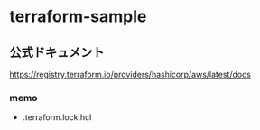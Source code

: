 # terraform-sample

## 公式ドキュメント
https://registry.terraform.io/providers/hashicorp/aws/latest/docs


### memo

- .terraform.lock.hcl